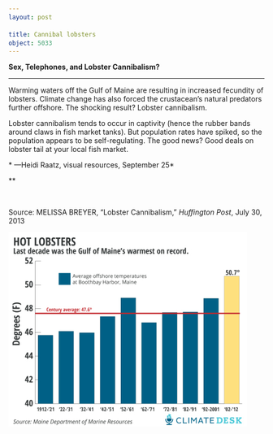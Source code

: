```yaml
---
layout: post

title: Cannibal lobsters
object: 5033
---
```

**Sex, Telephones, and Lobster Cannibalism?**

****

Warming waters off the Gulf of Maine are resulting in increased fecundity of lobsters. Climate change has also forced the crustacean’s natural predators further offshore. The shocking result? Lobster cannibalism.

Lobster cannibalism tends to occur in captivity (hence the rubber bands around claws in fish market tanks). But population rates have spiked, so the population appears to be self-regulating. The good news? Good deals on lobster tail at your local fish market.

* —Heidi Raatz, visual resources, September 25*

**

 

Source: MELISSA BREYER, “Lobster Cannibalism,” *Huffington Post*, July 30, 2013 

![](../images/13-09-25_96.2_LobsterEDIT-1.jpeg)
